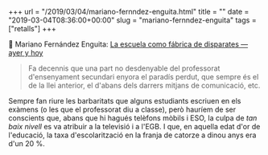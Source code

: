 +++
url = "/2019/03/04/mariano-fernndez-enguita.html"
title = ""
date = "2019-03-04T08:36:00+00:00"
slug = "mariano-fernndez-enguita"
tags = ["retalls"]
+++

📎 Mariano Fernández Enguita: [La escuela como fábrica de disparates —ayer y hoy](https://blog.enguita.info/2019/03/la-escuela-como-fabrica-de-disparates.html)

> Fa decennis que una part no desdenyable del professorat d'ensenyament secundari enyora el paradís perdut, que sempre és el de la llei anterior, el d'abans dels darrers mitjans de comunicació, etc.

Sempre fan riure les barbaritats que alguns estudiants escriuen en els exàmens (o les que el professorat diu a classe), però hauríem de ser conscients que, abans que hi hagués telèfons mòbils i ESO, la culpa de *tan baix nivell* es va atribuir a la televisió i a l'EGB. I que, en aquella edat d'or de l'educació, la taxa d'escolarització en la franja de catorze a dinou anys era d'un 20 %.

